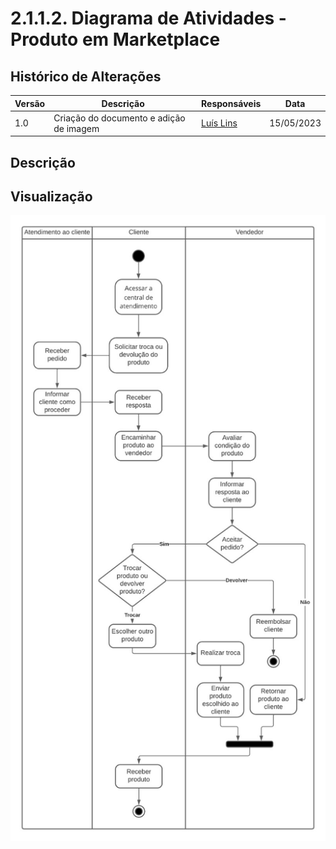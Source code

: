 # 2.1.1.2. Diagrama de Atividades - Produto em Marketplace

## Histórico de Alterações

| Versão | Descrição                                          | Responsáveis                                 | Data       |
| ------ | -------------------------------------------------- | -------------------------------------------- | ---------- |
| 1.0    | Criação do documento e adição de imagem | [Luís Lins](https://github.com/luisgaboardi) | 15/05/2023 |

## Descrição

## Visualização

![Diagrama de Atividades - Produto em Marketplace](../Imagens/DiagramaAtividadesProdutoMarketplace.jpeg)